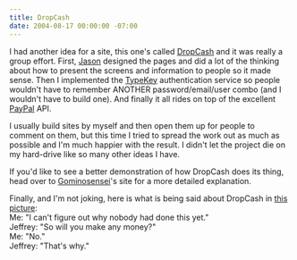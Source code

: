```yaml
---
title: DropCash
date: 2004-08-17 00:00:00 -07:00
---
```


<p>
I had another idea for a site, this one's called <a href="http://www.dropcash.com/">DropCash</a> and it was really a group effort. First, <a href="http://www.kottke.org/">Jason</a> designed the pages and did a lot of the thinking about how to present the screens and information to people so it made sense. Then I implemented the <a href="http://www.typekey.com/">TypeKey</a> authentication service so people wouldn't have to remember ANOTHER password/email/user combo (and I wouldn't have to build one). And finally it all rides on top of the excellent <a href="http://www.paypal.com/">PayPal</a> API.
</p>
<p>
I usually build sites by myself and then open them up for people to comment on them, but this time I tried to spread the work out as much as possible and I'm much happier with the result. I didn't let the project die on my hard-drive like so many other ideas I have.
</p>
<p>
If you'd like to see a better demonstration of how DropCash does its thing, head over to <a href="http://gominosensei.org/2004/08/armchair-quarterback-dropcash.php">Gominosensei</a>'s site for a more detailed explanation.
</p>
<p>
Finally, and I'm not joking, here is what is being said about DropCash in <a href="http://mena.typepad.com/photos/sixaparty/geek_talk.html">this picture</a>:<br />
Me: "I can't figure out why nobody had done this yet."<br />
Jeffrey: "So will you make any money?"<br />
Me: "No."<br />
Jeffrey: "That's why."<br />
</p>
